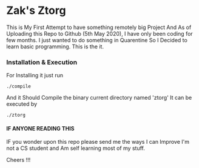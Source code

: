 # Zak's Ztorg

This is My First Attempt to have something remotely big Project
And As of Uploading this Repo to Github (5th May 2020), I have only
been coding for few months. I just wanted to do something in Quarentine
So I Decided to learn basic programming. This is the it.

### Installation & Execution

For Installing it just run
```
./compile
```
And it Should Compile the binary current directory named 'ztorg'
It can be executed by
```
./ztorg
```
#### IF ANYONE READING THIS

IF you wonder upon this repo please send me the ways I can Improve
I'm not a CS student and Am self learning most of my stuff.

Cheers !!!
